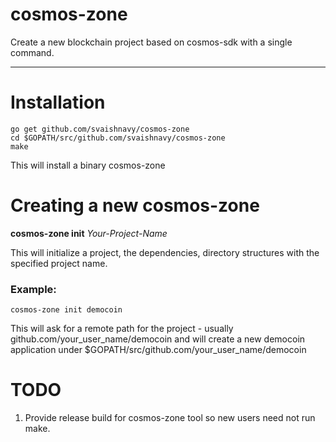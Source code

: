 # cosmos-zone
Create a new blockchain project based on cosmos-sdk with a single command.

---

# Installation

```shell
go get github.com/svaishnavy/cosmos-zone
cd $GOPATH/src/github.com/svaishnavy/cosmos-zone
make
```

This will install a binary cosmos-zone

# Creating a new cosmos-zone

**cosmos-zone init** _Your-Project-Name_

This will initialize a project, the dependencies, directory structures with the specified project name.

### Example:
```shell
cosmos-zone init democoin
```

This will ask for a remote path for the project - usually github.com/your_user_name/democoin and will create a new democoin application under $GOPATH/src/github.com/your_user_name/democoin

# TODO
1. Provide release build for cosmos-zone tool so new users need not run make.
